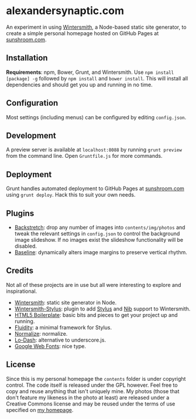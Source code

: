 # alexandersynaptic.com

An experiment in using [Wintersmith](https://github.com/jnordberg/wintersmith), a Node-based static site generator, to create a simple personal homepage hosted on GitHub Pages at [sunshroom.com](http://sunshroom.com).

## Installation

**Requirements**: npm, Bower, Grunt, and Wintersmith. Use `npm install [package] -g` followed by `npm install` and `bower install`. This will install all dependencies and should get you up and running in no time.

## Configuration

Most settings (including menus) can be configured by editing `config.json`.

## Development

A preview server is available at `localhost:8088` by running `grunt preview` from the command line. Open `Gruntfile.js` for more commands.

## Deployment

Grunt handles automated deployment to GitHub Pages at [sunshroom.com](http://sunshroom.com) using `grunt deploy`. Hack this to suit your own needs.

## Plugins

- [Backstretch](https://github.com/srobbin/jquery-backstretch): drop any number of images into `contents/img/photos` and tweak the relevant settings in `config.json` to control the background image slideshow. If no images exist the slideshow functionality will be disabled.
- [Baseline](https://github.com/daneden/Baseline.js): dynamically alters image margins to preserve vertical rhythm.

## Credits

Not all of these projects are in use but all were interesting to explore and inspirational.

- [Wintersmith](https://github.com/jnordberg/wintersmith): static site generator in Node.
- [Wintersmith-Stylus](https://github.com/jnwng/wintersmith-stylus): plugin to add [Stylus](http://learnboost.github.io/stylus/) and [Nib](https://github.com/visionmedia/nib) support to Wintersmith.
- [HTML5 Boilerplate](http://html5boilerplate.com/): basic bits and pieces to get your project up and running.
- [Fluidity](http://fluiditycss.com/): a minimal framework for Stylus.
- [Normalize](https://github.com/necolas/normalize.css): normalize.
- [Lo-Dash](http://lodash.com/): alternative to underscore.js.
- [Google Web Fonts](https://www.google.com/fonts/): nice type.

## License

Since this is my personal homepage the `contents` folder is under copyright control. The code itself is released under the GPL however. Feel free to copy and reuse anything that isn't uniquely mine. My photos (those that don't feature my likeness in the photo at least) are released under a Creative Commons license and may be reused under the terms of use specified on [my homepage](http://sunshroom.com).
